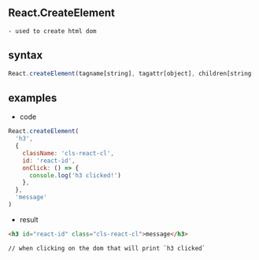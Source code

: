 ## React.CreateElement

    - used to create html dom

## syntax

```jsx
React.createElement(tagname[string], tagattr[object], children[string | doms])
```

## examples

- code

```jsx
React.createElement(
  'h3',
  {
    className: 'cls-react-cl',
    id: 'react-id',
    onClick: () => {
      console.log('h3 clicked!')
    },
  },
  'message'
)
```

- result

```html
<h3 id="react-id" class="cls-react-cl">message</h3>

// when clicking on the dom that will print `h3 clicked`
```
